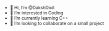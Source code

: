 - 👋 Hi, I’m @DakshDixit
- 👀 I’m interested in Coding
- 🌱 I’m currently learning C++
- 💞️ I’m looking to collaborate on a small project

<!---
DakshDixit/DakshDixit is a ✨ special ✨ repository because its `README.md` (this file) appears on your GitHub profile.
You can click the Preview link to take a look at your changes.
--->
